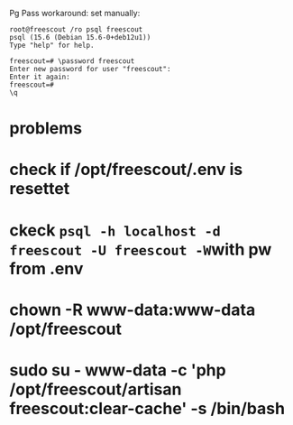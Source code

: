 Pg Pass workaround: set manually:

```
root@freescout /ro psql freescout
psql (15.6 (Debian 15.6-0+deb12u1))
Type "help" for help.

freescout=# \password freescout
Enter new password for user "freescout":
Enter it again:
freescout=#
\q
```


# problems

# check if /opt/freescout/.env is resettet
# ckeck `psql -h localhost -d freescout -U freescout -W`with pw from .env
# chown -R www-data:www-data /opt/freescout
# sudo su - www-data -c 'php /opt/freescout/artisan freescout:clear-cache' -s /bin/bash
